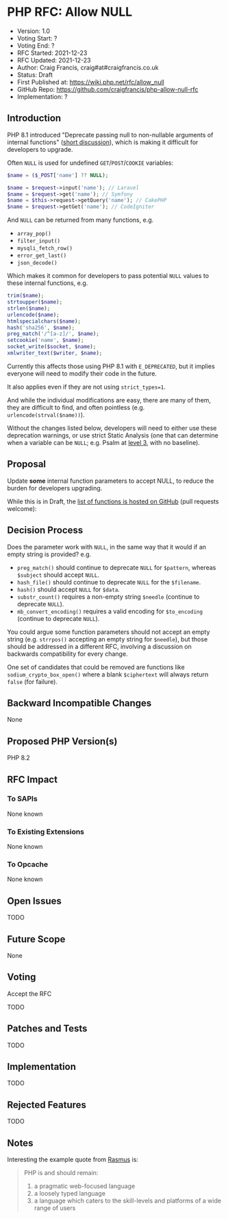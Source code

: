 # PHP RFC: Allow NULL

* Version: 1.0
* Voting Start: ?
* Voting End: ?
* RFC Started: 2021-12-23
* RFC Updated: 2021-12-23
* Author: Craig Francis, craig#at#craigfrancis.co.uk
* Status: Draft
* First Published at: https://wiki.php.net/rfc/allow_null
* GitHub Repo: https://github.com/craigfrancis/php-allow-null-rfc
* Implementation: ?

## Introduction

PHP 8.1 introduced "Deprecate passing null to non-nullable arguments of internal functions" ([short discussion](https://externals.io/message/112327)), which is making it difficult for developers to upgrade.

Often `NULL` is used for undefined `GET`/`POST`/`COOKIE` variables:

```php
$name = ($_POST['name'] ?? NULL);

$name = $request->input('name'); // Laravel
$name = $request->get('name'); // Symfony
$name = $this->request->getQuery('name'); // CakePHP
$name = $request->getGet('name'); // CodeIgniter
```

And `NULL` can be returned from many functions, e.g.

* `array_pop()`
* `filter_input()`
* `mysqli_fetch_row()`
* `error_get_last()`
* `json_decode()`

Which makes it common for developers to pass potential `NULL` values to these internal functions, e.g.

```php
trim($name);
strtoupper($name);
strlen($name);
urlencode($name);
htmlspecialchars($name);
hash('sha256', $name);
preg_match('/^[a-z]/', $name);
setcookie('name', $name);
socket_write($socket, $name);
xmlwriter_text($writer, $name);
```

Currently this affects those using PHP 8.1 with `E_DEPRECATED`, but it implies everyone will need to modify their code in the future.

It also applies even if they are not using `strict_types=1`.

And while the individual modifications are easy, there are many of them, they are difficult to find, and often pointless (e.g. `urlencode(strval($name))`).

Without the changes listed below, developers will need to either use these deprecation warnings, or use strict Static Analysis (one that can determine when a variable can be `NULL`; e.g. Psalm at [level 3](https://psalm.dev/docs/running_psalm/error_levels/), with no baseline).

## Proposal

Update **some** internal function parameters to accept NULL, to reduce the burden for developers upgrading.

While this is in Draft, the [list of functions is hosted on GitHub](https://github.com/craigfrancis/php-allow-null-rfc/blob/main/functions-change.md) (pull requests welcome):

## Decision Process

Does the parameter work with `NULL`, in the same way that it would if an empty string is provided? e.g.

- `preg_match()` should continue to deprecate `NULL` for `$pattern`, whereas `$subject` should accept `NULL`.
- `hash_file()` should continue to deprecate `NULL` for the `$filename`.
- `hash()` should accept `NULL` for `$data`.
- `substr_count()` requires a non-empty string `$needle` (continue to deprecate `NULL`).
- `mb_convert_encoding()` requires a valid encoding for `$to_encoding` (continue to deprecate `NULL`).

You could argue some function parameters should not accept an empty string (e.g. `strrpos()` accepting an empty string for `$needle`), but those should be addressed in a different RFC, involving a discussion on backwards compatibility for every change.

One set of candidates that could be removed are functions like `sodium_crypto_box_open()` where a blank `$ciphertext` will always return `false` (for failure).

## Backward Incompatible Changes

None

## Proposed PHP Version(s)

PHP 8.2

## RFC Impact

### To SAPIs

None known

### To Existing Extensions

None known

### To Opcache

None known

## Open Issues

TODO

## Future Scope

None

## Voting

Accept the RFC

TODO

## Patches and Tests

TODO

## Implementation

TODO

## Rejected Features

TODO

## Notes

Interesting the example quote from [Rasmus](http://news.php.net/php.internals/71525) is:

> PHP is and should remain:
> 1) a pragmatic web-focused language
> 2) a loosely typed language
> 3) a language which caters to the skill-levels and platforms of a wide range of users
